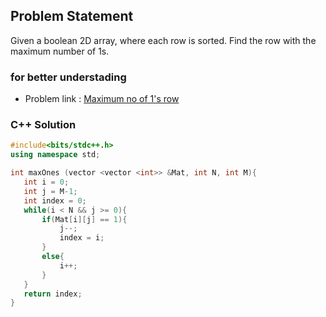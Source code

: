 ## Problem Statement

Given a boolean 2D array, where each row is sorted. Find the row with the maximum number of 1s.

### for better understading
- Problem link : [Maximum no of 1's row](https://www.geeksforgeeks.org/problems/maximum-no-of-1s-row3027/1?page=1&category=Matrix&status=solved&sortBy=submissions)

### C++ Solution

```cpp
#include<bits/stdc++.h>
using namespace std;

int maxOnes (vector <vector <int>> &Mat, int N, int M){
   int i = 0;
   int j = M-1;
   int index = 0;
   while(i < N && j >= 0){
       if(Mat[i][j] == 1){
           j--;
           index = i;
       }
       else{
           i++;
       }
   }
   return index;
}
```
